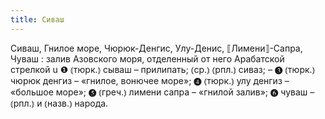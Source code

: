 ```yaml
---
title: Сиваш
---
```


Сиваш, Гнилое море, Чюрюк-Денгис, Улу-Денис, ⟦Лимени⟧-Сапра, Чуваш
: залив Азовского моря, отделенный от него Арабатской стрелкой u ❶ ⦅тюрк.⦆ сываш – прилипать; ⦅ср.⦆ ⦅рпл.⦆ сиваз; – ❸ ⦅тюрк.⦆ чюрюк денгиз – «гнилое, вонючее море»; ❹ ⦅тюрк.⦆ улу денгиз – «большое море»; ❺ ⦅греч.⦆ лимени сапра – «гнилой залив»; ❻ чуваш – ⦅рпл.⦆ и ⦅назв.⦆ народа.
